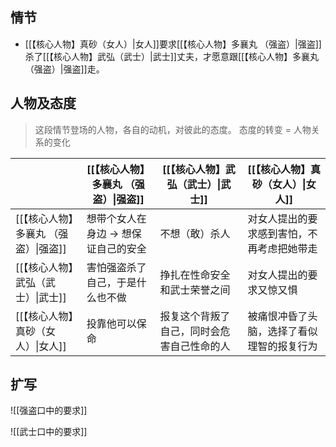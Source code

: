 ## 情节

- [[【核心人物】真砂（女人）|女人]]要求[[【核心人物】多襄丸 （强盗）|强盗]]杀了[[【核心人物】武弘（武士）|武士]]丈夫，才愿意跟[[【核心人物】多襄丸 （强盗）|强盗]]走。

## 人物及态度

> 这段情节登场的人物，各自的动机，对彼此的态度。
> 态度的转变 = 人物关系的变化

|                       | [[【核心人物】多襄丸 （强盗）\|强盗]] | [[【核心人物】武弘（武士）\|武士]]   | [[【核心人物】真砂（女人）\|女人]]   |
| --------------------- | --------------------- | --------------------- | --------------------- |
| [[【核心人物】多襄丸 （强盗）\|强盗]] | 想带个女人在身边 -> 想保证自己的安全  | 不想（敢）杀人               | 对女人提出的要求感到害怕，不再考虑把她带走 |
| [[【核心人物】武弘（武士）\|武士]]   | 害怕强盗杀了自己，于是什么也不做      | 挣扎在性命安全和武士荣誉之间        | 对女人提出的要求又惊又惧          |
| [[【核心人物】真砂（女人）\|女人]]   | 投靠他可以保命               | 报复这个背叛了自己，同时会危害自己性命的人 | 被痛恨冲昏了头脑，选择了看似理智的报复行为 |

## 扩写

![[强盗口中的要求]]

![[武士口中的要求]]

